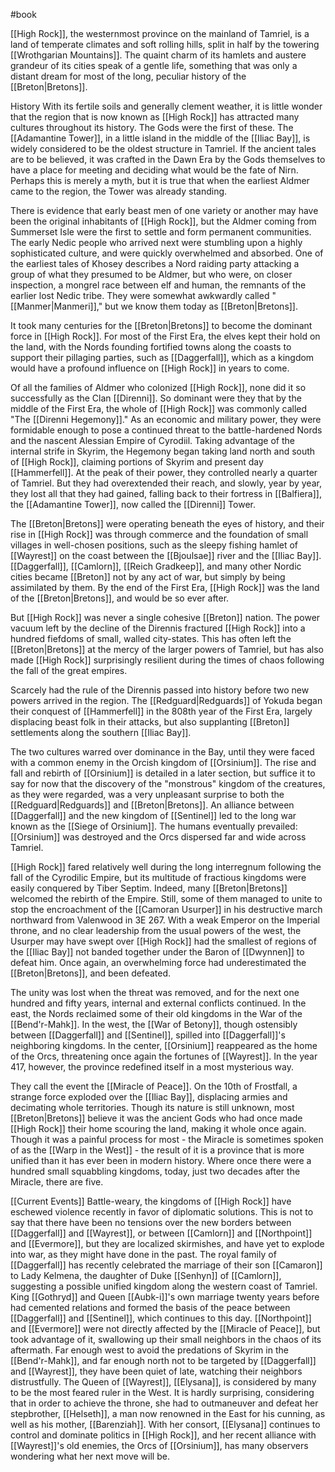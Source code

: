 #book 

[[High Rock]], the westernmost province on the mainland of Tamriel, is a land of temperate climates and soft rolling hills, split in half by the towering [[Wrothgarian Mountains]]. The quaint charm of its hamlets and austere grandeur of its cities speak of a gentle life, something that was only a distant dream for most of the long, peculiar history of the [[Breton|Bretons]].

History
With its fertile soils and generally clement weather, it is little wonder that the region that is now known as [[High Rock]] has attracted many cultures throughout its history. The Gods were the first of these. The [[Adamantine Tower]], in a little island in the middle of the [[Iliac Bay]], is widely considered to be the oldest structure in Tamriel. If the ancient tales are to be believed, it was crafted in the Dawn Era by the Gods themselves to have a place for meeting and deciding what would be the fate of Nirn. Perhaps this is merely a myth, but it is true that when the earliest Aldmer came to the region, the Tower was already standing.

There is evidence that early beast men of one variety or another may have been the original inhabitants of [[High Rock]], but the Aldmer coming from Summerset Isle were the first to settle and form permanent communities. The early Nedic people who arrived next were stumbling upon a highly sophisticated culture, and were quickly overwhelmed and absorbed. One of the earliest tales of Khosey describes a Nord raiding party attacking a group of what they presumed to be Aldmer, but who were, on closer inspection, a mongrel race between elf and human, the remnants of the earlier lost Nedic tribe. They were somewhat awkwardly called "[[Manmer|Manmeri]]," but we know them today as [[Breton|Bretons]].

It took many centuries for the [[Breton|Bretons]] to become the dominant force in [[High Rock]]. For most of the First Era, the elves kept their hold on the land, with the Nords founding fortified towns along the coasts to support their pillaging parties, such as [[Daggerfall]], which as a kingdom would have a profound influence on [[High Rock]] in years to come.

Of all the families of Aldmer who colonized [[High Rock]], none did it so successfully as the Clan [[Direnni]]. So dominant were they that by the middle of the First Era, the whole of [[High Rock]] was commonly called "The [[Direnni Hegemony]]." As an economic and military power, they were formidable enough to pose a continued threat to the battle-hardened Nords and the nascent Alessian Empire of Cyrodiil. Taking advantage of the internal strife in Skyrim, the Hegemony began taking land north and south of [[High Rock]], claiming portions of Skyrim and present day [[Hammerfell]]. At the peak of their power, they controlled nearly a quarter of Tamriel. But they had overextended their reach, and slowly, year by year, they lost all that they had gained, falling back to their fortress in [[Balfiera]], the [[Adamantine Tower]], now called the [[Direnni]] Tower.

The [[Breton|Bretons]] were operating beneath the eyes of history, and their rise in [[High Rock]] was through commerce and the foundation of small villages in well-chosen positions, such as the sleepy fishing hamlet of [[Wayrest]] on the coast between the [[Bjoulsae]] river and the [[Iliac Bay]]. [[Daggerfall]], [[Camlorn]], [[Reich Gradkeep]], and many other Nordic cities became [[Breton]] not by any act of war, but simply by being assimilated by them. By the end of the First Era, [[High Rock]] was the land of the [[Breton|Bretons]], and would be so ever after.

But [[High Rock]] was never a single cohesive [[Breton]] nation. The power vacuum left by the decline of the Dirennis fractured [[High Rock]] into a hundred fiefdoms of small, walled city-states. This has often left the [[Breton|Bretons]] at the mercy of the larger powers of Tamriel, but has also made [[High Rock]] surprisingly resilient during the times of chaos following the fall of the great empires.

Scarcely had the rule of the Dirennis passed into history before two new powers arrived in the region. The [[Redguard|Redguards]] of Yokuda began their conquest of [[Hammerfell]] in the 808th year of the First Era, largely displacing beast folk in their attacks, but also supplanting [[Breton]] settlements along the southern [[Iliac Bay]].

The two cultures warred over dominance in the Bay, until they were faced with a common enemy in the Orcish kingdom of [[Orsinium]].
The rise and fall and rebirth of [[Orsinium]] is detailed in a later section, but suffice it to say for now that the discovery of the "monstrous" kingdom of the creatures, as they were regarded, was a very unpleasant surprise to both the [[Redguard|Redguards]] and [[Breton|Bretons]]. An alliance between [[Daggerfall]] and the new kingdom of [[Sentinel]] led to the long war known as the [[Siege of Orsinium]]. The humans eventually prevailed: [[Orsinium]] was destroyed and the Orcs dispersed far and wide across Tamriel.

[[High Rock]] fared relatively well during the long interregnum following the fall of the Cyrodilic Empire, but its multitude of fractious kingdoms were easily conquered by Tiber Septim. Indeed, many [[Breton|Bretons]] welcomed the rebirth of the Empire. Still, some of them managed to unite to stop the encroachment of the [[Camoran Usurper]] in his destructive march northward from Valenwood in 3E 267. With a weak Emperor on the Imperial throne, and no clear leadership from the usual powers of the west, the Usurper may have swept over [[High Rock]] had the smallest of regions of the [[Iliac Bay]] not banded together under the Baron of [[Dwynnen]] to defeat him. Once again, an overwhelming force had underestimated the [[Breton|Bretons]], and been defeated.

The unity was lost when the threat was removed, and for the next one hundred and fifty years, internal and external conflicts continued. In the east, the Nords reclaimed some of their old kingdoms in the War of the [[Bend'r-Mahk]]. In the west, the [[War of Betony]], though ostensibly between [[Daggerfall]] and [[Sentinel]], spilled into [[Daggerfall]]'s neighboring kingdoms. In the center, [[Orsinium]] reappeared as the home of the Orcs, threatening once again the fortunes of [[Wayrest]]. In the year 417, however, the province redefined itself in a most mysterious way.

They call the event the [[Miracle of Peace]]. On the 10th of Frostfall, a strange force exploded over the [[Iliac Bay]], displacing armies and decimating whole territories. Though its nature is still unknown, most [[Breton|Bretons]] believe it was the ancient Gods who had once made [[High Rock]] their home scouring the land, making it whole once again. Though it was a painful process for most - the Miracle is sometimes spoken of as the [[Warp in the West]] - the result of it is a province that is more unified than it has ever been in modern history.
Where once there were a hundred small squabbling kingdoms, today, just two decades after the Miracle, there are five.

[[Current Events]]
Battle-weary, the kingdoms of [[High Rock]] have eschewed violence recently in favor of diplomatic solutions. This is not to say that there have been no tensions over the new borders between [[Daggerfall]] and [[Wayrest]], or between [[Camlorn]] and [[Northpoint]] and [[Evermore]], but they are localized skirmishes, and have yet to explode into war, as they might have done in the past. The royal family of [[Daggerfall]] has recently celebrated the marriage of their son [[Camaron]] to Lady Kelmena, the daughter of Duke [[Senhyn]] of [[Camlorn]], suggesting a possible unified kingdom along the western coast of Tamriel. King [[Gothryd]] and Queen [[Aubk-i]]'s own marriage twenty years before had cemented relations and formed the basis of the peace between [[Daggerfall]] and [[Sentinel]], which continues to this day.
[[Northpoint]] and [[Evermore]] were not directly affected by the [[Miracle of Peace]], but took advantage of it, swallowing up their small neighbors in the chaos of its aftermath. Far enough west to avoid the predations of Skyrim in the [[Bend'r-Mahk]], and far enough north not to be targeted by [[Daggerfall]] and [[Wayrest]], they have been quiet of late, watching their neighbors distrustfully.
The Queen of [[Wayrest]], [[Elysana]], is considered by many to be the most feared ruler in the West. It is hardly surprising, considering that in order to achieve the throne, she had to outmaneuver and defeat her stepbrother, [[Helseth]], a man now renowned in the East for his cunning, as well as his mother, [[Barenziah]]. With her consort, [[Elysana]] continues to control and dominate politics in [[High Rock]], and her recent alliance with [[Wayrest]]'s old enemies, the Orcs of [[Orsinium]], has many observers wondering what her next move will be.